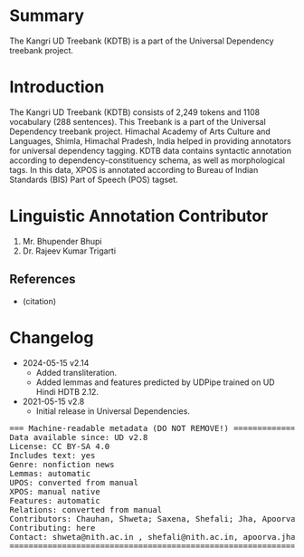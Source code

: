 # Summary

The Kangri UD Treebank (KDTB) is a part of the Universal Dependency treebank project.

# Introduction
The Kangri UD Treebank (KDTB) consists of 2,249 tokens and 1108 vocabulary (288 sentences). This Treebank is a part of the Universal Dependency treebank project. Himachal Academy of Arts Culture and Languages, Shimla, Himachal Pradesh, India helped in providing annotators for universal dependency tagging. KDTB data contains syntactic annotation according to dependency-constituency schema, as well as morphological tags. In this data, XPOS is annotated according to Bureau of Indian Standards (BIS) Part of Speech (POS) tagset.


# Linguistic Annotation Contributor

1.	Mr. Bhupender Bhupi
2.	Dr. Rajeev Kumar Trigarti

## References

* (citation)


# Changelog

* 2024-05-15 v2.14
  * Added transliteration.
  * Added lemmas and features predicted by UDPipe trained on UD Hindi HDTB 2.12.
* 2021-05-15 v2.8
  * Initial release in Universal Dependencies.


<pre>
=== Machine-readable metadata (DO NOT REMOVE!) ================================
Data available since: UD v2.8
License: CC BY-SA 4.0
Includes text: yes
Genre: nonfiction news
Lemmas: automatic
UPOS: converted from manual
XPOS: manual native
Features: automatic
Relations: converted from manual
Contributors: Chauhan, Shweta; Saxena, Shefali; Jha, Apoorva; Daniel, Philemon
Contributing: here
Contact: shweta@nith.ac.in , shefali@nith.ac.in, apoorva.jha@gmail.com , phildani7@nith.ac.in
===============================================================================
</pre>
